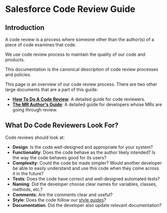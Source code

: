 # Salesforce Code Review Guide

## Introduction

A code review is a process where someone other than the author(s) of a piece of
code examines that code.

We use code review process to maintain the quality of our code and products.

This documentation is the canonical description of code review processes and policies.

This page is an overview of our code review process. There are two other large
documents that are a part of this guide:

-   **[How To Do A Code Review](reviewer-guide.md)**: A detailed guide for code
    reviewers.
-   **[The MR Author's Guide](author-guide.md)**: A detailed guide for developers
    whose MRs are going through review.

## What Do Code Reviewers Look For?

Code reviews should look at:

-   **Design**: Is the code well-designed and appropriate for your system?
-   **Functionality**: Does the code behave as the author likely intended? Is
    the way the code behaves good for its users?
-   **Complexity**: Could the code be made simpler? Would another developer be
    able to easily understand and use this code when they come across it in the
    future?
-   **Tests**: Does the code have correct and well-designed automated tests?
-   **Naming**: Did the developer choose clear names for variables, classes,
    methods, etc.?
-   **Comments**: Are the comments clear and useful?
-   **Style**: Does the code follow our
    [style guides](../code-style/index.md)?
-   **Documentation**: Did the developer also update relevant documentation?